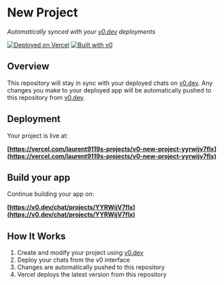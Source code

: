 # New Project

*Automatically synced with your [v0.dev](https://v0.dev) deployments*

[![Deployed on Vercel](https://img.shields.io/badge/Deployed%20on-Vercel-black?style=for-the-badge&logo=vercel)](https://vercel.com/laurent9119s-projects/v0-new-project-yyrwijv7flx)
[![Built with v0](https://img.shields.io/badge/Built%20with-v0.dev-black?style=for-the-badge)](https://v0.dev/chat/projects/YYRWijV7flx)

## Overview

This repository will stay in sync with your deployed chats on [v0.dev](https://v0.dev).
Any changes you make to your deployed app will be automatically pushed to this repository from [v0.dev](https://v0.dev).

## Deployment

Your project is live at:

**[https://vercel.com/laurent9119s-projects/v0-new-project-yyrwijv7flx](https://vercel.com/laurent9119s-projects/v0-new-project-yyrwijv7flx)**

## Build your app

Continue building your app on:

**[https://v0.dev/chat/projects/YYRWijV7flx](https://v0.dev/chat/projects/YYRWijV7flx)**

## How It Works

1. Create and modify your project using [v0.dev](https://v0.dev)
2. Deploy your chats from the v0 interface
3. Changes are automatically pushed to this repository
4. Vercel deploys the latest version from this repository